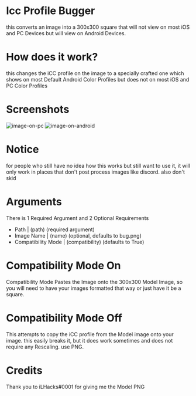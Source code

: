 # Icc Profile Bugger
this converts an image into a 300x300 square that will not view on most iOS and PC Devices but will view on Android Devices.

# How does it work?
this changes the iCC profile on the image to a specially crafted one which shows on most Default Android Color Profiles but does not on most iOS and PC Color Profiles

# Screenshots
![image-on-pc](https://files.catbox.moe/ymmd5m.png)
![image-on-android](https://files.catbox.moe/z6s0ul.png)

# Notice
for people who still have no idea how this works but still want to use it, it will only work in places that don't post process images like discord.
also don't skid

# Arguments
There is 1 Required Argument and 2 Optional Requirements
- Path               | (path) (required argument)
- Image Name         | (name) (optional, defaults to bug.png)
- Compatibility Mode | (compatibility) (defaults to True)

# Compatibility Mode On
Compatibility Mode Pastes the Image onto the 300x300 Model Image, so you will need to have your images formatted that way or just have it be a square.

# Compatibility Mode Off
This attempts to copy the iCC profile from the Model image onto your image. this easily breaks it, but it does work sometimes and does not require any Rescaling. use PNG.

# Credits
Thank you to iLHacks#0001 for giving me the Model PNG 
